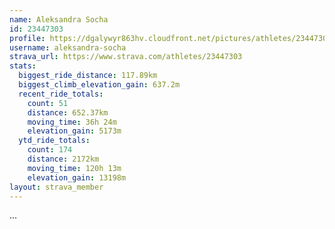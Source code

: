 ```yaml
---
name: Aleksandra Socha
id: 23447303
profile: https://dgalywyr863hv.cloudfront.net/pictures/athletes/23447303/14745546/4/large.jpg
username: aleksandra-socha
strava_url: https://www.strava.com/athletes/23447303
stats:
  biggest_ride_distance: 117.89km
  biggest_climb_elevation_gain: 637.2m
  recent_ride_totals:
    count: 51
    distance: 652.37km
    moving_time: 36h 24m
    elevation_gain: 5173m
  ytd_ride_totals:
    count: 174
    distance: 2172km
    moving_time: 120h 13m
    elevation_gain: 13198m
layout: strava_member
--- 
```

...

